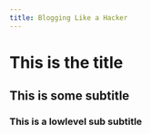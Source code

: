 ```yaml
---
title: Blogging Like a Hacker
---
```

This is the title
=================

This is some subtitle
---------------------

### This is a lowlevel sub subtitle ###

